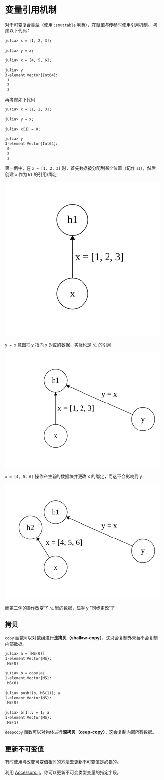 # 变量引用机制
对于[可变复合类型](struct.md#可变复合类型)（使用 `ismuttable` 判断），在赋值与传参时使用引用机制。
考虑以下代码：
```julia-repl
julia> x = [1, 2, 3];

julia> y = x;

julia> x = [4, 5, 6];

julia> y
3-element Vector{Int64}:
 1
 2
 3
```

再考虑如下代码
```julia-repl
julia> x = [1, 2, 3];

julia> y = x;

julia> x[1] = 0;

julia> y
3-element Vector{Int64}:
 0
 2
 3
```

第一例中，在 `x = [1, 2, 3]` 时，首先数据被分配到某个位置（记作 `h1`），然后创建 `x` 作为 `h1` 的引用/绑定

![](../../assets/svg/varref-1.svg)

`y = x` 意图将 y 指向 x 对应的数据，实际也是 `h1` 的引用

![](../../assets/svg/varref-2.svg)

`x = [4, 5, 6]` 操作产生新的数据块并更改 x 的绑定，而这不会影响到 y

![](../../assets/svg/varref-3.svg)

而第二例的操作改变了 `h1` 里的数据，显得 y “同步更改”了

## 拷贝
`copy` 函数可以对数组进行**浅拷贝（shallow-copy）**，这只会复制外壳而不会复制内部数据。
```julia-repl
julia> a = [MS(0)]
1-element Vector{MS}:
 MS(0)

julia> b = copy(a)
1-element Vector{MS}:
 MS(0)

julia> push!(b, MS(1)); a
1-element Vector{MS}:
 MS(0)

julia> b[1].v = 1; a
1-element Vector{MS}:
 MS(1)
```

`deepcopy` 函数可以对物体进行**深拷贝（deep-copy）**，这会复制内部所有数据。

## 更新不可变值
有时使用与改变可变值相同的方法去更新不可变值是必要的。

利用 [Accessors.jl](https://github.com/JuliaObjects/Accessors.jl)，你可以更新不可变类型变量的指定字段。
